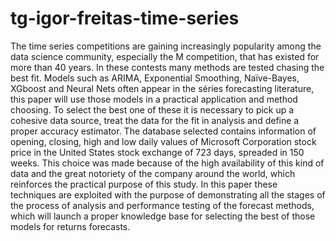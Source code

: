 # tg-igor-freitas-time-series
 The time series competitions are gaining increasingly popularity among the data science community, especially the M competition, that has existed for more than 40 years. In these contests many methods are tested chasing the best fit. Models such as ARIMA, Exponential Smoothing, Naïve-Bayes, XGboost and Neural Nets often appear in the séries forecasting literature, this paper will use those models in a practical application and method choosing. To select the best one of these it is necessary to pick up a cohesive data source, treat the data for the fit in analysis and define a proper accuracy estimator. The database selected contains information of opening, closing, high and low daily values of Microsoft Corporation stock price in the United States stock exchange of 723 days, spreaded in 150 weeks. This choice was made because of the high availability of this kind of data and the great notoriety of the company around the world, which reinforces the practical purpose of this study. In this paper these techniques are exploited with the purpose of demonstrating all the stages of the process of analysis and performance testing of the forecast methods, which will launch a proper knowledge base for selecting the best of those models for returns forecasts.
